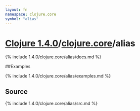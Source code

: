 ```yaml
---
layout: fn
namespace: clojure.core
symbol: "alias"
---
```


# [Clojure 1.4.0](../../)/[clojure.core](../)/alias

{% include 1.4.0/clojure.core/alias/docs.md %}

##Examples

{% include 1.4.0/clojure.core/alias/examples.md %}
## Source
{% include 1.4.0/clojure.core/alias/src.md %}

